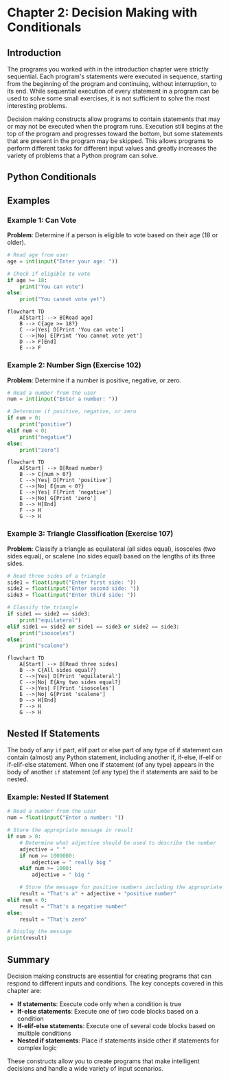 # Chapter 2: Decision Making with Conditionals

## Introduction

The programs you worked with in the introduction chapter were strictly sequential. Each program's statements were
executed in sequence, starting from the beginning of the program and continuing, without interruption, to its end. While
sequential execution of every statement in a program can be used to solve some small exercises, it is not sufficient to
solve the most interesting problems.

Decision making constructs allow programs to contain statements that may or may not be executed when the program runs.
Execution still begins at the top of the program and progresses toward the bottom, but some statements that are present
in the program may be skipped. This allows programs to perform different tasks for different input values and greatly
increases the variety of problems that a Python program can solve.

## Python Conditionals

## Examples

### Example 1: Can Vote

**Problem**: Determine if a person is eligible to vote based on their age (18 or older).

```python
# Read age from user
age = int(input("Enter your age: "))

# Check if eligible to vote
if age >= 18:
    print("You can vote")
else:
    print("You cannot vote yet")
```

```mermaid
flowchart TD
    A[Start] --> B[Read age]
    B --> C{age >= 18?}
    C -->|Yes| D[Print 'You can vote']
    C -->|No| E[Print 'You cannot vote yet']
    D --> F[End]
    E --> F
```

### Example 2: Number Sign (Exercise 102)

**Problem**: Determine if a number is positive, negative, or zero.

```python
# Read a number from the user
num = int(input("Enter a number: "))

# Determine if positive, negative, or zero
if num > 0:
    print("positive")
elif num < 0:
    print("negative")
else:
    print("zero")
```

```mermaid
flowchart TD
    A[Start] --> B[Read number]
    B --> C{num > 0?}
    C -->|Yes| D[Print 'positive']
    C -->|No| E{num < 0?}
    E -->|Yes| F[Print 'negative']
    E -->|No| G[Print 'zero']
    D --> H[End]
    F --> H
    G --> H
```

### Example 3: Triangle Classification (Exercise 107)

**Problem**: Classify a triangle as equilateral (all sides equal), isosceles (two sides equal), or scalene (no sides
equal) based on the lengths of its three sides.

```python
# Read three sides of a triangle
side1 = float(input("Enter first side: "))
side2 = float(input("Enter second side: "))
side3 = float(input("Enter third side: "))

# Classify the triangle
if side1 == side2 == side3:
    print("equilateral")
elif side1 == side2 or side1 == side3 or side2 == side3:
    print("isosceles")
else:
    print("scalene")
```

```mermaid
flowchart TD
    A[Start] --> B[Read three sides]
    B --> C{All sides equal?}
    C -->|Yes| D[Print 'equilateral']
    C -->|No| E{Any two sides equal?}
    E -->|Yes| F[Print 'isosceles']
    E -->|No| G[Print 'scalene']
    D --> H[End]
    F --> H
    G --> H
```

## Nested If Statements

The body of any `if` part, elif part or else part of any type of if statement can contain (almost) any Python statement,
including another if, if-else, if-elif or if-elif-else statement. When one if statement (of any type) appears in the
body of another `if` statement (of any type) the if statements are said to be nested.

### Example: Nested If Statement

```python
# Read a number from the user
num = float(input("Enter a number: "))

# Store the appropriate message in result
if num > 0:
    # Determine what adjective should be used to describe the number
    adjective = " "
    if num >= 1000000:
        adjective = " really big "
    elif num >= 1000:
        adjective = " big "

    # Store the message for positive numbers including the appropriate adjective
    result = "That's a" + adjective + "positive number"
elif num < 0:
    result = "That's a negative number"
else:
    result = "That's zero"

# Display the message
print(result)
```

## Summary

Decision making constructs are essential for creating programs that can respond to different inputs and conditions. The
key concepts covered in this chapter are:

- **If statements**: Execute code only when a condition is true
- **If-else statements**: Execute one of two code blocks based on a condition
- **If-elif-else statements**: Execute one of several code blocks based on multiple conditions
- **Nested if statements**: Place if statements inside other if statements for complex logic

These constructs allow you to create programs that make intelligent decisions and handle a wide variety of input
scenarios.
